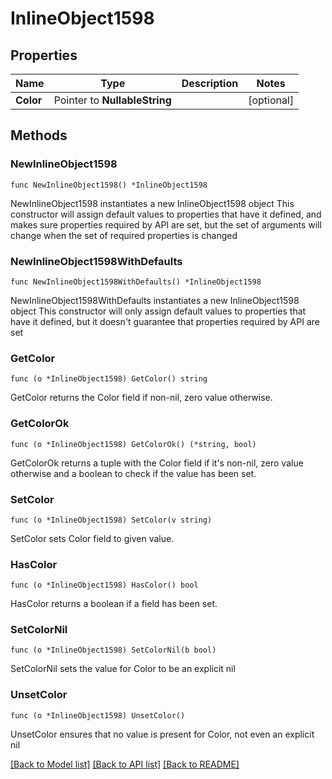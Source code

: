 # InlineObject1598

## Properties

Name | Type | Description | Notes
------------ | ------------- | ------------- | -------------
**Color** | Pointer to **NullableString** |  | [optional] 

## Methods

### NewInlineObject1598

`func NewInlineObject1598() *InlineObject1598`

NewInlineObject1598 instantiates a new InlineObject1598 object
This constructor will assign default values to properties that have it defined,
and makes sure properties required by API are set, but the set of arguments
will change when the set of required properties is changed

### NewInlineObject1598WithDefaults

`func NewInlineObject1598WithDefaults() *InlineObject1598`

NewInlineObject1598WithDefaults instantiates a new InlineObject1598 object
This constructor will only assign default values to properties that have it defined,
but it doesn't guarantee that properties required by API are set

### GetColor

`func (o *InlineObject1598) GetColor() string`

GetColor returns the Color field if non-nil, zero value otherwise.

### GetColorOk

`func (o *InlineObject1598) GetColorOk() (*string, bool)`

GetColorOk returns a tuple with the Color field if it's non-nil, zero value otherwise
and a boolean to check if the value has been set.

### SetColor

`func (o *InlineObject1598) SetColor(v string)`

SetColor sets Color field to given value.

### HasColor

`func (o *InlineObject1598) HasColor() bool`

HasColor returns a boolean if a field has been set.

### SetColorNil

`func (o *InlineObject1598) SetColorNil(b bool)`

 SetColorNil sets the value for Color to be an explicit nil

### UnsetColor
`func (o *InlineObject1598) UnsetColor()`

UnsetColor ensures that no value is present for Color, not even an explicit nil

[[Back to Model list]](../README.md#documentation-for-models) [[Back to API list]](../README.md#documentation-for-api-endpoints) [[Back to README]](../README.md)


